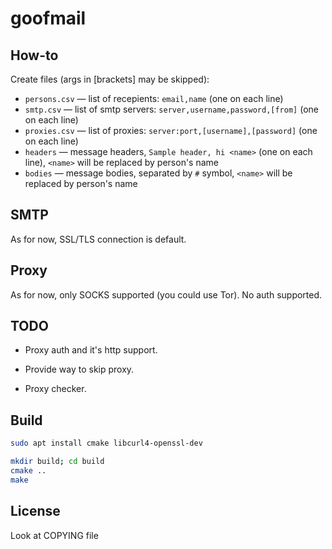 # goofmail

## How-to

Create files (args in \[brackets\] may be skipped):

 * `persons.csv` — list of recepients: `email,name` (one on each line)
 * `smtp.csv` — list of smtp servers: `server,username,password,[from]` (one on each line)
 * `proxies.csv` — list of proxies: `server:port,[username],[password]` (one on each line)
 * `headers` — message headers, `Sample header, hi <name>` (one on each line), `<name>` will be replaced by person's name
 * `bodies` — message bodies, separated by `#` symbol, `<name>` will be replaced by person's name


## SMTP

As for now, SSL/TLS connection is default.

## Proxy

As for now, only SOCKS supported (you could use Tor). No auth supported.

## TODO

- Proxy auth and it's http support.

- Provide way to skip proxy.

- Proxy checker.

## Build

```bash
sudo apt install cmake libcurl4-openssl-dev

mkdir build; cd build
cmake ..
make
```

## License

Look at COPYING file
